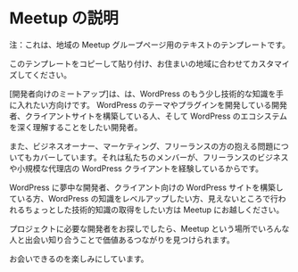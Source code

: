 <!--
# Meetup Description
-->
# Meetup の説明

<!--
Alert: This is a template that may inspire the text for your local Meetup group page.
-->
注：これは、地域の Meetup グループページ用のテキストのテンプレートです。

<!--
Feel free to copy and paste this template and customise it for your area.
-->
このテンプレートをコピーして貼り付け、お住まいの地域に合わせてカスタマイズしてください。

<!--
The \[developer meetup\] caters to people who want to get a little more technical with their WordPress knowledge. Developers who are developing themes and plugins for WordPress, who are building client sites, and who are excited by the idea of getting deeper into the WordPress ecosystem.
-->
\[開発者向けのミートアップ\]は、は、WordPress のもう少し技術的な知識を手に入れたい方向けです。 WordPress のテーマやプラグインを開発している開発者、クライアントサイトを構築している人、そして WordPress のエコシステムを深く理解することをしたい開発者。

<!--
We also often cover issues of business ownership, marketing and freelancing as a large contingent of our membership are running freelance business and small agencies doing WordPress for clients.
-->
また、ビジネスオーナー、マーケティング、フリーランスの方の抱える問題についてもカバーしています。それは私たちのメンバーが、フリーランスのビジネスや小規模な代理店の WordPress クライアントを経験しているからです。

<!--
We would love to see you if you are a developer diving into WordPress, are building WordPress sites for client or are just wanting to take your knowledge of WordPress to the next level and are keen to get just that little bit more technical about what goes on under the hood.
-->
WordPress に夢中な開発者、クライアント向けの WordPress サイトを構築している方、WordPress の知識をレベルアップしたい方、見えないところで行われるちょっとした技術的知識の取得をしたい方は Meetup にお越しください。

<!--
If you’re looking for a developer to work with on a project, the Meetup is a great place to meet people and come and see if you can find a valuable connection.
-->
プロジェクトに必要な開発者をお探しでしたら、Meetup という場所でいろんな人と出会い知り合うことで価値あるつながりを見つけられます。

<!--
Hope to see you soon!
-->
お会いできるのを楽しみにしています。
